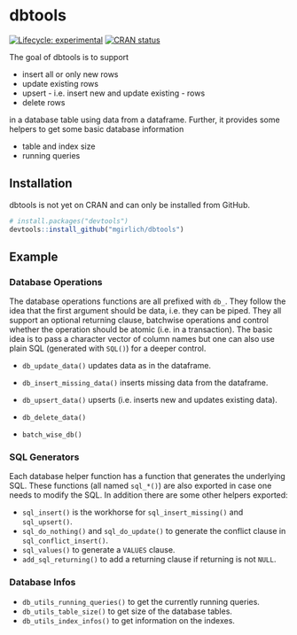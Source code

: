 
<!-- README.md is generated from README.Rmd. Please edit that file -->

# dbtools

<!-- badges: start -->

[![Lifecycle:
experimental](https://img.shields.io/badge/lifecycle-experimental-orange.svg)](https://www.tidyverse.org/lifecycle/#experimental)
[![CRAN
status](https://www.r-pkg.org/badges/version/dbtools)](https://CRAN.R-project.org/package=dbtools)
<!-- badges: end -->

The goal of dbtools is to support

  - insert all or only new rows
  - update existing rows
  - upsert - i.e. insert new and update existing - rows
  - delete rows

in a database table using data from a dataframe. Further, it provides
some helpers to get some basic database information

  - table and index size
  - running queries

## Installation

<!-- You can install the released version of dbtools from [CRAN](https://CRAN.R-project.org) with: -->

<!-- ``` r -->

<!-- install.packages("dbtools") -->

<!-- ``` -->

<!-- ### Development version -->

<!-- To get a bug fix, or use a feature from the development version, you can install dbtools from GitHub. -->

dbtools is not yet on CRAN and can only be installed from GitHub.

``` r
# install.packages("devtools")
devtools::install_github("mgirlich/dbtools")
```

## Example

### Database Operations

The database operations functions are all prefixed with `db_`. They
follow the idea that the first argument should be data, i.e. they can be
piped. They all support an optional returning clause, batchwise
operations and control whether the operation should be atomic (i.e. in a
transaction). The basic idea is to pass a character vector of column
names but one can also use plain SQL (generated with `SQL()`) for a
deeper control.

  - `db_update_data()` updates data as in the dataframe.

  - `db_insert_missing_data()` inserts missing data from the dataframe.

  - `db_upsert_data()` upserts (i.e. inserts new and updates existing
    data).

  - `db_delete_data()`

  - `batch_wise_db()`

### SQL Generators

Each database helper function has a function that generates the
underlying SQL. These functions (all named `sql_*()`) are also exported
in case one needs to modify the SQL. In addition there are some other
helpers exported:

  - `sql_insert()` is the workhorse for `sql_insert_missing()` and
    `sql_upsert()`.
  - `sql_do_nothing()` and `sql_do_update()` to generate the conflict
    clause in `sql_conflict_insert()`.
  - `sql_values()` to generate a `VALUES` clause.
  - `add_sql_returning()` to add a returning clause if returning is not
    `NULL`.

### Database Infos

  - `db_utils_running_queries()` to get the currently running queries.
  - `db_utils_table_size()` to get size of the database tables.
  - `db_utils_index_infos()` to get information on the indexes.
